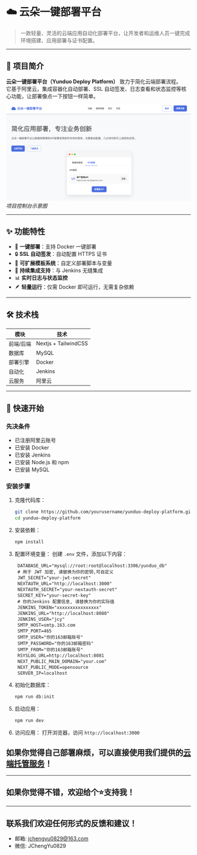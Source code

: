 # ☁️ 云朵一键部署平台

> 一款轻量、灵活的云端应用自动化部署平台，让开发者和运维人员一键完成环境搭建、应用部署与证书配置。

---

## 🧭 项目简介

**云朵一键部署平台（Yunduo Deploy Platform）** 致力于简化云端部署流程。  
它基于阿里云，集成容器化自动部署、SSL 自动签发、日志查看和状态监控等核心功能，让部署像点一下按钮一样简单。

![dashboard.png](docs/dashboard.png)
*项目控制台示意图*

---

## ✨ 功能特性

- 🚀 **一键部署**：支持 Docker 一键部署
- 🔒 **SSL 自动签发**：自动配置 HTTPS 证书
- 🧩 **可扩展模板系统**：自定义部署脚本与变量
- 🔧 **持续集成支持**：与 Jenkins 无缝集成
- 📊 **实时日志与状态监控**
- 🪶 **轻量运行**：仅需 Docker 即可运行，无需复杂依赖

---

##  🛠️ 技术栈
| 模块    | 技术                 |
|-------|--------------------|
| 前端/后端 | Nextjs + TailwindCSS |
| 数据库   | MySQL              |
| 部署引擎  | Docker   |
| 自动化   | Jenkins |
| 云服务   | 阿里云     |

---

## 🚀 快速开始

### 先决条件

- 已注册阿里云账号
- 已安装 Docker
- 已安装 Jenkins
- 已安装 Node.js 和 npm
- 已安装 MySQL

### 安装步骤
1. 克隆代码库：
   ```bash
   git clone https://github.com/yourusername/yunduo-deploy-platform.git
   cd yunduo-deploy-platform
    ```
2. 安装依赖：
   ```bash
   npm install
   ```
3. 配置环境变量：
   创建 `.env` 文件，添加以下内容：
   ```env
    DATABASE_URL="mysql://root:root@localhost:3306/yunduo_db"
    # 用于 JWT 加密, 请替换为你的密钥,可自定义
    JWT_SECRET="your-jwt-secret"
    NEXTAUTH_URL="http://localhost:3000"
    NEXTAUTH_SECRET="your-nextauth-secret"
    SECRET_KEY="your-secret-key"
    # 你的Jenkins 配置信息, 请替换为你的实际值
    JENKINS_TOKEN="xxxxxxxxxxxxxxxx"
    JENKINS_URL="http://localhost:8080"
    JENKINS_USER="jcy"
    SMTP_HOST=smtp.163.com
    SMTP_PORT=465
    SMTP_USER="你的163邮箱账号"
    SMTP_PASSWORD="你的163邮箱密码"
    SMTP_FROM="你的163邮箱账号"
    RSYSLOG_URL=http://localhost:8081
    NEXT_PUBLIC_MAIN_DOMAIN="your.com"
    NEXT_PUBLIC_MODE=opensource
    SERVER_IP=localhost
   ```
4. 初始化数据库：
   ```bash
   npm run db:init
   ```
5. 启动应用：
   ```bash
   npm run dev
   ```
6. 访问应用：
   打开浏览器，访问 `http://localhost:3000`

## 如果你觉得自己部署麻烦，可以直接使用我们提供的[云端托管服务](https://www.ydphoto.com)！

---

## 如果你觉得不错，欢迎给个⭐️支持我！

---

## 联系我们欢迎任何形式的反馈和建议！
- 邮箱: jchengyu0829@163.com
- 微信: JChengYu0829

